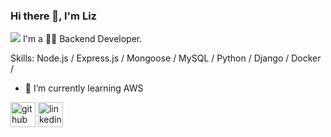 ### Hi there 👋, I'm Liz
![](/banner.png)
 I'm a 👩‍💻 Backend Developer.

Skills:  Node.js / Express.js / Mongoose / MySQL / Python / Django / Docker / 

- 🌱 I’m currently learning AWS


[<img src='https://cdn.jsdelivr.net/npm/simple-icons@3.0.1/icons/github.svg' alt='github' height='40'>](https://github.com/lizrag)  [<img src='https://cdn.jsdelivr.net/npm/simple-icons@3.0.1/icons/linkedin.svg' alt='linkedin' height='40'>](https://www.linkedin.com/in/linkedin.com/in/laurarangelroman/)  
